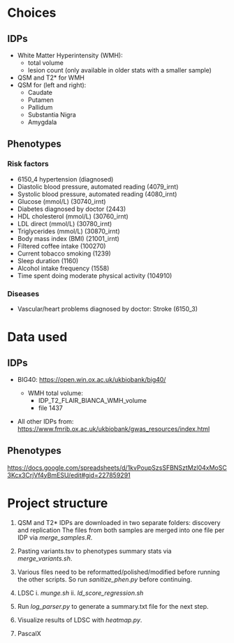 
# Choices

## IDPs

- White Matter Hyperintensity (WMH):
    - total volume
    - lesion count (only available in older stats with a smaller sample)
- QSM and T2\* for WMH
- QSM for (left and right):
    +  Caudate
    + Putamen
    + Pallidum
    + Substantia Nigra
    + Amygdala

## Phenotypes

### Risk factors

- 6150_4 hypertension (diagnosed)
- Diastolic blood pressure, automated reading
  (4079_irnt)
- Systolic blood pressure, automated reading
  (4080_irnt)
- Glucose (mmol/L)
  (30740_irnt)
- Diabetes diagnosed by doctor (2443)
- HDL cholesterol (mmol/L)
  (30760_irnt)
- LDL direct (mmol/L)
  (30780_irnt)
- Triglycerides (mmol/L)
  (30870_irnt)
- Body mass index (BMI) (21001_irnt)
- Filtered coffee intake (100270)
- Current tobacco smoking (1239)
- Sleep duration (1160)
- Alcohol intake frequency (1558)
- Time spent doing moderate physical activity (104910)

### Diseases

- Vascular/heart problems diagnosed by doctor: Stroke (6150_3)

# Data used

## IDPs

- BIG40: https://open.win.ox.ac.uk/ukbiobank/big40/
    - WMH total volume:
        - IDP_T2_FLAIR_BIANCA_WMH_volume
        - file 1437

- All other IDPs from: https://www.fmrib.ox.ac.uk/ukbiobank/gwas_resources/index.html

## Phenotypes

https://docs.google.com/spreadsheets/d/1kvPoupSzsSFBNSztMzl04xMoSC3Kcx3CrjVf4yBmESU/edit#gid=227859291


# Project structure

1. QSM and T2\* IDPs are downloaded in two separate folders: discovery and replication
The files from both samples are merged into one file per IDP via *merge_samples.R*.

2. Pasting variants.tsv to phenotypes summary stats via *merge_variants.sh*.

3. Various files need to be reformatted/polished/modified before running the other scripts. So run *sanitize_phen.py* before continuing.

4. LDSC
    i. *munge.sh*
    ii. *ld_score_regression.sh*

5. Run *log_parser.py* to generate a summary.txt file for the next step.
5. Visualize results of LDSC with *heatmap.py*.

6. PascalX